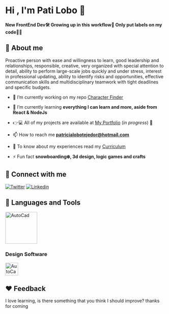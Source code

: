 # Hi , I'm Pati Lobo 🐺
**New FrontEnd Dev🛠 Growing up in this workflow🎢 Only put labels on my code🙆‍♀️**


## 🐤 About me 
Proactive person with ease and willingness to learn, good leadership and relationships, responsible, creative, very organized with special attention to detail, ability to perform large-scale jobs quickly and under stress, interest in professional updating, ability to identify risks and opportunities, effective communication skills and multidisciplinary teamwork with tight deadlines and specific budgets.

- 🔭 I’m currently working on my repo [Character Finder](https://github.com/PatriciaLoboTejedor/character-finder)

- 👶 I’m currently learning **everything I can learn and more, aside from React & NodeJs**

- 👉💻 All of my projects are available at [My Portfolio](https://github.com/PatriciaLoboTejedor/Portfolio) (*in progress*) 🚧

- 📫 How to reach me **patricialobotejedor@hotmail.com**

- 📄 To know about my experiences read my [Curriculum](https://github.com/PatriciaLoboTejedor/PatriciaLoboTejedor/files/7262214/CV-Patricia.Lobo_FrontEnd.Developer.pdf)

- ⚡ Fun fact **snowboarding❄️, 3d design, logic games and crafts**

## 👀 Connect with me 
[![Twitter](https://img.shields.io/badge/Twitter-1DA1F2?style=flat&logo=twitter&logoColor=white)](https://twitter.com/intent/follow?screen_name=LoboPatii)
[![Linkedin](https://img.shields.io/badge/LinkedIn-0077B5?style=flat&logo=linkedin&logoColor=white)](https://www.linkedin.com/in/patricia-lobo-tejedor/)

## 👅 Languages and Tools 
<img alt="AutoCad" height="100" src="https://user-images.githubusercontent.com/81681513/126315233-b2a38f32-c55f-4cbc-8146-ec9e39d2919f.png" />

### Design Software
<img alt="AutoCad" height="40" src="https://user-images.githubusercontent.com/81681513/126312669-af8fe7e4-c4d5-4d71-b104-8881455c6f0f.png" />

## ♥️ Feedback
I love learning, is there something that you think I should improve? thanks for coming

[comment]: <> (<img align="center" src="https://github-readme-stats.vercel.app/api/top-langs?username=patricialobotejedor&show_icons=true&locale=en&layout=compact" alt="patricialobotejedor" />)

